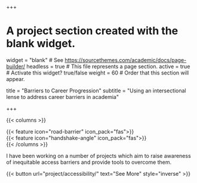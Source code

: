 +++
# A project section created with the blank widget.
widget = "blank"  # See https://sourcethemes.com/academic/docs/page-builder/
headless = true  # This file represents a page section.
active = true # Activate this widget? true/false
weight = 60  # Order that this section will appear.

title = "Barriers to Career Progression"
subtitle = "Using an intersectional lense to address career barriers in academia"

+++

{{< columns >}}
<div class="col-md-4">
</div>
<div class="col-md-2">
    {{< feature icon="road-barrier" icon_pack="fas">}}
</div>
<div class="col-md-2">
    {{< feature icon="handshake-angle" icon_pack="fas">}}
</div>
<div class="col-md-4">
</div>
{{< /columns >}}

I have been working on a number of projects which aim to raise awareness of inequitable access barriers and provide tools to overcome them.


{{< button url="project/accessibility/" text="See More" style="inverse" >}}